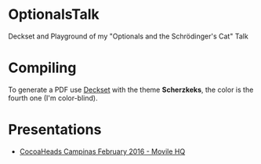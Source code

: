 # OptionalsTalk
Deckset and Playground of my "Optionals and the Schrödinger's Cat" Talk

# Compiling
To generate a PDF use [Deckset](http://www.decksetapp.com) with the theme **Scherzkeks**, the color is the fourth one (I'm color-blind).

# Presentations

- [CocoaHeads Campinas February 2016 - Movile HQ](https://github.com/fpg1503/OptionalsTalk/releases/tag/CocoaHeads-CPS-February)